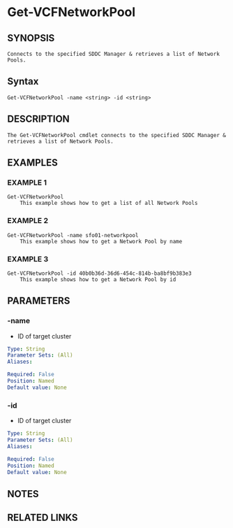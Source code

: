 # Get-VCFNetworkPool

## SYNOPSIS
    Connects to the specified SDDC Manager & retrieves a list of Network Pools.

## Syntax
```
Get-VCFNetworkPool -name <string> -id <string>
```

## DESCRIPTION
    The Get-VCFNetworkPool cmdlet connects to the specified SDDC Manager & retrieves a list of Network Pools. 


## EXAMPLES

### EXAMPLE 1
```
Get-VCFNetworkPool
    This example shows how to get a list of all Network Pools
```
### EXAMPLE 2
```
Get-VCFNetworkPool -name sfo01-networkpool
    This example shows how to get a Network Pool by name
```
### EXAMPLE 3
```
Get-VCFNetworkPool -id 40b0b36d-36d6-454c-814b-ba8bf9b383e3
    This example shows how to get a Network Pool by id
```
## PARAMETERS

### -name
- ID of target cluster

```yaml
Type: String
Parameter Sets: (All)
Aliases:

Required: False
Position: Named
Default value: None
```
### -id
- ID of target cluster

```yaml
Type: String
Parameter Sets: (All)
Aliases:

Required: False
Position: Named
Default value: None
```
## NOTES

## RELATED LINKS
